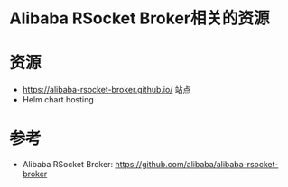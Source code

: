Alibaba RSocket Broker相关的资源
===========================


# 资源

* https://alibaba-rsocket-broker.github.io/ 站点
* Helm chart hosting

# 参考

* Alibaba RSocket Broker: https://github.com/alibaba/alibaba-rsocket-broker
